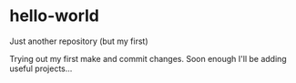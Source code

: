 # hello-world
Just another repository (but my first)

Trying out my first make and commit changes.  Soon enough I'll be adding useful projects...
